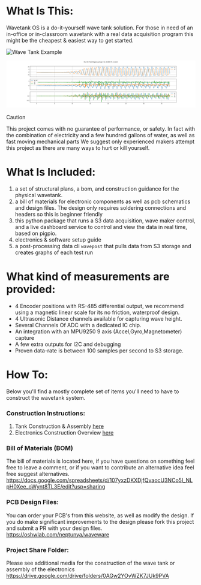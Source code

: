# What Is This:
Wavetank OS is a do-it-yourself wave tank solution. For those in need of an in-office or in-classroom wavetank with a real data acquisition program this might be the cheapest & easiest way to get started. 

![Wave Tank Example](media/waves_test.gif)

![Example Run](media/DetailTestRun.png)

> [!CAUTION]
> This project comes with no guarantee of performance, or safety. In fact with the combination of electricity and a few hundred gallons of water, as well as fast moving mechanical parts We suggest only experienced makers attempt this project as there are many ways to hurt or kill yourself.


# What Is Included:
1. a set of structural plans, a bom, and construction guidance for the physical wavetank.
2. a bill of materials for electronic components as well as pcb schematics and design files. The design only requires soldering connections and headers so this is beginner friendly
3. this python package that runs a S3 data acquisition, wave maker control, and a live dashboard service to control and view the data in real time, based on pigpio.
4. electronics & software setup guide
5. a post-processing data cli `wavepost` that pulls data from S3 storage and creates graphs of each test run

#  What kind of measurements are provided:
- 4 Encoder positions with RS-485 differential output, we recommend using a magnetic linear scale for its no friction, waterproof design.
- 4 Ultrasonic Distance channels available for capturing wave height.
- Several Channels Of ADC with a dedicated IC chip.
- An integration with an MPU9250 9 axis (Accel,Gyro,Magnetometer) capture
- A few extra outputs for I2C and debugging
- Proven data-rate is between 100 samples per second to S3 storage.

# How To:
Below you'll find a mostly complete set of items you'll need to have to construct the wavetank system.

### Construction Instructions:
1. Tank Construction & Assembly [here](CONSTRUCTION.md)
2. Electronics Construction Overview [here](ELECTRONICS.md)

### Bill of Materials (BOM)
The bill of materials is located here, if you have questions on something feel free to leave a comment, or if you want to contribute an alternative idea feel free suggest alternatives.
https://docs.google.com/spreadsheets/d/107yxzDKXDjfQvaocU3NCo5I_NLpH0Xee_oWynt8TL3E/edit?usp=sharing

### PCB Design Files:
You can order your PCB's from this website, as well as modify the design. If you do make significant improvements to the design please fork this project and submit a PR with your design files.
https://oshwlab.com/neptunya/waveware


### Project Share Folder:
Please see additional media for the construction of the wave tank or assembly of the electronics
https://drive.google.com/drive/folders/0AGw2YOvWZK7JUk9PVA
